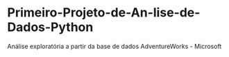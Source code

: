# Primeiro-Projeto-de-An-lise-de-Dados-Python
Análise exploratória a partir da base de dados AdventureWorks - Microsoft
